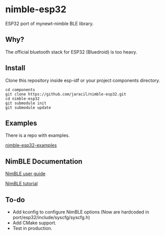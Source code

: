 # nimble-esp32
ESP32 port of mynewt-nimble BLE library.

## Why?
The official bluetooth stack for ESP32 (Bluedroid) is too heavy.

## Install
Clone this repository inside esp-idf or your project components directory.

```
cd components
git clone https://github.com/jaracil/nimble-esp32.git
cd nimble-esp32
git submodule init
git submodule update
```

## Examples
There is a repo with examples.

[nimble-esp32-examples](https://github.com/jaracil/nimble-esp32-examples)

## NimBLE Documentation
[NimBLE user guide](https://mynewt.apache.org/latest/network/docs/index.html)

[NimBLE tutorial](https://mynewt.apache.org/latest/tutorials/ble/ble.html)

## To-do
- Add kconfig to configure NimBLE options (Now are hardcoded in port/esp32/include/syscfg/syscfg.h)
- Add CMake support.
- Test in production.
